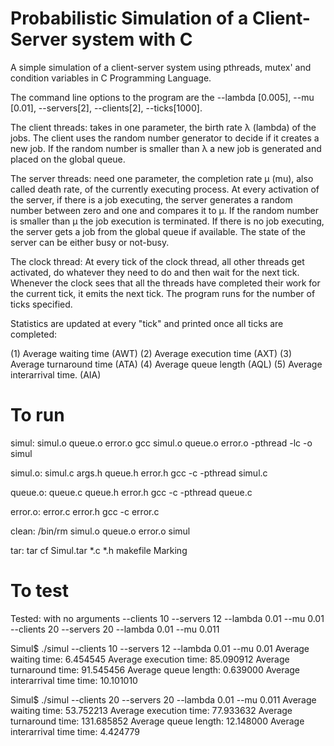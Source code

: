 # Probabilistic Simulation of a Client-Server system with C

A simple simulation of a client-server system using pthreads, mutex' and condition variables
in C Programming Language. 

The command line options to the program are the --lambda [0.005], --mu [0.01],
--servers[2], --clients[2], --ticks[1000].

The client threads:  takes in one parameter, the birth rate λ (lambda) of the jobs.
The client uses the random number generator to decide if it creates a new job.
If the random number is smaller than λ a new job is generated and placed on the global queue.

The server threads: need one parameter, the completion rate µ (mu), also called death rate,
of the currently executing process. At every activation of the server, if there is a job 
executing, the server generates a random number between zero and one and compares it to µ.
If the random number is smaller than µ the job execution is terminated. If there is no job
executing, the server gets a job from the global queue if available. The state of the server
can be either busy or not-busy.

The clock thread:  At every tick of the clock thread, all other threads get activated, do whatever 
they need to do and then wait for the next tick. Whenever the clock sees that all the threads have 
completed their work for the current tick, it emits the next tick. The program runs for the
number of ticks specified.

Statistics are updated at every "tick" and printed once all ticks are completed:

(1) Average waiting time (AWT)
(2) Average execution time (AXT)
(3) Average turnaround time (ATA)
(4) Average queue length (AQL)
(5) Average interarrival time. (AIA)

# To run

simul: simul.o queue.o error.o
	gcc simul.o queue.o error.o -pthread -lc -o simul

simul.o: simul.c args.h queue.h error.h
	gcc -c -pthread simul.c

queue.o: queue.c queue.h error.h
	gcc -c -pthread queue.c

error.o: error.c error.h
	gcc -c error.c

clean:
	/bin/rm simul.o queue.o error.o simul

tar:
	tar cf Simul.tar *.c *.h makefile Marking

# To test
Tested:
  with no arguments
  --clients 10 --servers 12 --lambda 0.01 --mu 0.01
  --clients 20 --servers 20 --lambda 0.01 --mu 0.011


Simul$ ./simul --clients 10 --servers 12 --lambda 0.01 --mu 0.01
Average waiting time:    6.454545
Average execution time:  85.090912
Average turnaround time: 91.545456
Average queue length: 0.639000
Average interarrival time time: 10.101010


Simul$ ./simul --clients 20 --servers 20 --lambda 0.01 --mu 0.011
Average waiting time:    53.752213
Average execution time:  77.933632
Average turnaround time: 131.685852
Average queue length: 12.148000
Average interarrival time time: 4.424779
